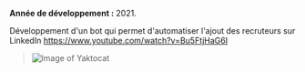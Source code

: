 **Année de développement :** 2021.</br>

Développement d'un bot qui permet d'automatiser l'ajout des recruteurs sur LinkedIn https://www.youtube.com/watch?v=Bu5FtjHaG6I
> ![Image of Yaktocat](https://imgur.com/M22iRGE.png)